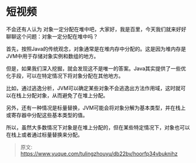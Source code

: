 # 短视频

<font style="color:rgb(6, 6, 7);">不会还有人认为 对象一定分配在堆中吧，大家好，我是百里，今天我们就来好好聊聊这个问题：对象一定分配在堆中吗？</font>

<font style="color:rgb(6, 6, 7);">首先，按照Java的传统观念，对象通常是在堆内存中分配的。这是因为堆内存是JVM中用于存储对象实例和数组的地方。</font>

<font style="color:rgb(6, 6, 7);">但是，如果我们深入挖掘，就会发现这不是唯一的答案。Java其实提供了一些优化手段，可以在特定情况下将对象分配在其他地方。</font>

<font style="color:rgb(6, 6, 7);">比如，通过逃逸分析，JVM可以确定某些对象不会逃逸出方法作用域，这时就可以在栈上分配对象，从而避免了在堆上分配。</font>

<font style="color:rgb(6, 6, 7);">另外，还有一种情况是标量替换，JVM可能会将对象分解为基本类型，并在栈上或寄存器中分配这些基本类型的值。</font>

<font style="color:rgb(6, 6, 7);">所以，虽然大多数情况下对象是在堆上分配的，但在某些特定情况下，对象也可以在栈上或者通过标量替换来分配。</font>



> 原文: <https://www.yuque.com/tulingzhouyu/db22bv/hoorfp34vbuknihz>